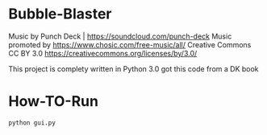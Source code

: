 # Bubble-Blaster
Music by Punch Deck | https://soundcloud.com/punch-deck
Music promoted by https://www.chosic.com/free-music/all/
Creative Commons CC BY 3.0
https://creativecommons.org/licenses/by/3.0/

This project is complety written in Python 3.0 got this code from a DK book

# How-TO-Run
``` 
python gui.py
```

